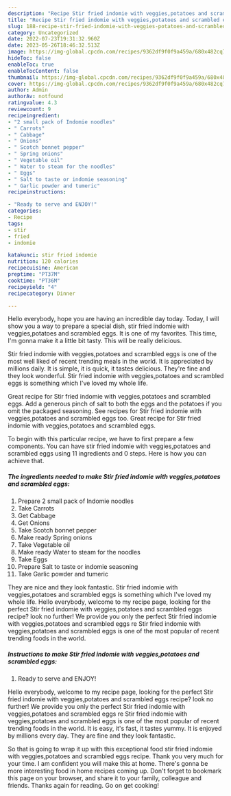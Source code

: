 ```yaml
---
description: "Recipe Stir fried indomie with veggies,potatoes and scrambled eggs yang Delicious"
title: "Recipe Stir fried indomie with veggies,potatoes and scrambled eggs yang Delicious"
slug: 188-recipe-stir-fried-indomie-with-veggies-potatoes-and-scrambled-eggs-yang-delicious
category: Uncategorized
date: 2022-07-23T19:31:32.960Z
date: 2023-05-26T18:46:32.513Z
image: https://img-global.cpcdn.com/recipes/9362df9f0f9a459a/680x482cq70/stir-fried-indomie-with-veggiespotatoes-and-scrambled-eggs-recipe-main-photo.jpg
hideToc: false
enableToc: true
enableTocContent: false
thumbnail: https://img-global.cpcdn.com/recipes/9362df9f0f9a459a/680x482cq70/stir-fried-indomie-with-veggiespotatoes-and-scrambled-eggs-recipe-main-photo.jpg
cover: https://img-global.cpcdn.com/recipes/9362df9f0f9a459a/680x482cq70/stir-fried-indomie-with-veggiespotatoes-and-scrambled-eggs-recipe-main-photo.jpg
author: Admin
authorAv: notfound
ratingvalue: 4.3
reviewcount: 9
recipeingredient:
- "2 small pack of Indomie noodles"
- " Carrots"
- " Cabbage"
- " Onions"
- " Scotch bonnet pepper"
- " Spring onions"
- " Vegetable oil"
- " Water to steam for the noodles"
- " Eggs"
- " Salt to taste or indomie seasoning"
- " Garlic powder and tumeric"
recipeinstructions:

- "Ready to serve and ENJOY!"
categories:
- Recipe
tags:
- stir
- fried
- indomie

katakunci: stir fried indomie 
nutrition: 120 calories
recipecuisine: American
preptime: "PT37M"
cooktime: "PT36M"
recipeyield: "4"
recipecategory: Dinner

---
```



Hello everybody, hope you are having an incredible day today. Today, I will show you a way to prepare a special dish, stir fried indomie with veggies,potatoes and scrambled eggs. It is one of my favorites. This time, I'm gonna make it a little bit tasty. This will be really delicious.

Stir fried indomie with veggies,potatoes and scrambled eggs is one of the most well liked of recent trending meals in the world. It is appreciated by millions daily. It is simple, it is quick, it tastes delicious. They're fine and they look wonderful. Stir fried indomie with veggies,potatoes and scrambled eggs is something which I've loved my whole life.

Great recipe for Stir fried indomie with veggies,potatoes and scrambled eggs. Add a generous pinch of salt to both the eggs and the potatoes if you omit the packaged seasoning. See recipes for Stir fried indomie with veggies,potatoes and scrambled eggs too. Great recipe for Stir fried indomie with veggies,potatoes and scrambled eggs.


To begin with this particular recipe, we have to first prepare a few components. You can have stir fried indomie with veggies,potatoes and scrambled eggs using 11 ingredients and 0 steps. Here is how you can achieve that.

<!--inarticleads1-->

##### The ingredients needed to make Stir fried indomie with veggies,potatoes and scrambled eggs:

1. Prepare 2 small pack of Indomie noodles
1. Take  Carrots
1. Get  Cabbage
1. Get  Onions
1. Take  Scotch bonnet pepper
1. Make ready  Spring onions
1. Take  Vegetable oil
1. Make ready  Water to steam for the noodles
1. Take  Eggs
1. Prepare  Salt to taste or indomie seasoning
1. Take  Garlic powder and tumeric


They are nice and they look fantastic. Stir fried indomie with veggies,potatoes and scrambled eggs is something which I&#39;ve loved my whole life. Hello everybody, welcome to my recipe page, looking for the perfect Stir fried indomie with veggies,potatoes and scrambled eggs recipe? look no further! We provide you only the perfect Stir fried indomie with veggies,potatoes and scrambled eggs re Stir fried indomie with veggies,potatoes and scrambled eggs is one of the most popular of recent trending foods in the world. 

<!--inarticleads2-->

##### Instructions to make Stir fried indomie with veggies,potatoes and scrambled eggs:


1. Ready to serve and ENJOY!

Hello everybody, welcome to my recipe page, looking for the perfect Stir fried indomie with veggies,potatoes and scrambled eggs recipe? look no further! We provide you only the perfect Stir fried indomie with veggies,potatoes and scrambled eggs re Stir fried indomie with veggies,potatoes and scrambled eggs is one of the most popular of recent trending foods in the world. It is easy, it&#39;s fast, it tastes yummy. It is enjoyed by millions every day. They are fine and they look fantastic. 

So that is going to wrap it up with this exceptional food stir fried indomie with veggies,potatoes and scrambled eggs recipe. Thank you very much for your time. I am confident you will make this at home. There's gonna be more interesting food in home recipes coming up. Don't forget to bookmark this page on your browser, and share it to your family, colleague and friends. Thanks again for reading. Go on get cooking!
